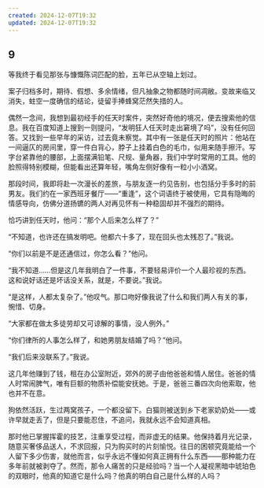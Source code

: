 ```yaml
---
created: 2024-12-07T19:32
updated: 2024-12-07T19:32
---
```

   

## 9

等我终于看见那张与慷慨陈词匹配的脸，五年已从空轴上划过。

案子归档多时，期待、假想、多余情绪，但凡抽象之物都随时间凋敝。变故来临又消失，蛀空一度确信的结论，徒留手捧蜂窝茫然失措的人。

偶然一念间，我想到最初经手的任天时案件，突然好奇他的境况，便去搜索他的信息。我在百度知道上搜到一则提问，“发明狂人任天时走出窘境了吗”，没有任何回答。又找到一些早年的采访，过去竟未察觉。其中有一张是任天时的照片：他站在一间逼仄的房间里，穿一件白背心，脖子上挂着白色的毛巾，似用来随手擦汗。写字台紧靠他的腰部，上面摆满铅笔、尺规、量角器，我们中学时常用的工具。他的脸照得特别模糊，但能看出还算年轻，嘴角左侧好像有一粒小小酒窝。

那段时间，我即将赴一次漫长的差旅，与朋友逐一约见告别，也包括分手多时的前男友。我们约在一家西班牙餐厅——“重逢”，这个词语终于被使用，它具有隐晦的情感导向，仿佛分道扬镳的两人对再见怀有一种稳固却并不强烈的期待。

恰巧讲到任天时，他问：“那个人后来怎么样了？”

“不知道，也许还在搞发明吧。他都六十多了，现在回头也太残忍了。”我说。

“你们以前是不是还通信过，你怎么看？”他问。

“我不知道……但是这几年我明白了一件事，不要轻易评价一个人最珍视的东西。这和说好话还是坏话没关系，就是，不要说。”我说。

“是这样，人都太复杂了。”他叹气。那口吻好像我说了什么和我们两人有关的事，惋惜、切身。

“大家都在做太多徒劳却又可谅解的事情，没人例外。”

“你们律所的人事怎么样了，和她男朋友结婚了吗？”他问。

“我们后来没联系了。”我说。

这几年他赚到了钱，租在办公室附近，郊外的房子由他爸爸和情人居住。爸爸的情人时常闹脾气，唯有巨额的物质补偿能安抚她。于是，爸爸三番四次向他索取，他也并不在意。

狗依然活跃，生过两窝孩子，一个都没留下。白猫则被送到乡下老家奶奶处——或许早就走丢了，但是只要能忍住，不追问，我就永远不会知道真相。

那时他已掌握挥霍的技艺，注重享受过程，而非虚无的结果。他保持着月光记录，随意买奢侈品送人，不求回报，只为购买时的片刻愉悦。往日的困顿究竟能给一个人留下多少伤害，就他而言，似乎永远不懂如何真正拥有什么东西——那种能力在多年前就被剥夺了。然而，那令人痛苦的只是经验吗？当一个人凝视黑暗中琥珀色的双眼时，他真的知道它是什么吗？他真的明白自己是什么样的人吗？